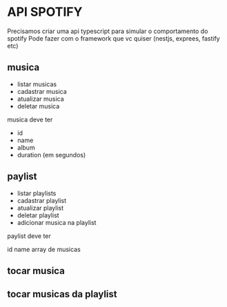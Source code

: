 # API SPOTIFY

Precisamos criar uma api typescript para simular o comportamento do spotify
Pode fazer com o framework que vc quiser (nestjs, exprees, fastify etc)

## musica

* listar musicas
* cadastrar musica
* atualizar musica
* deletar musica

musica deve ter

* id
* name
* album
* duration (em segundos)

## paylist

* listar playlists
* cadastrar playlist
* atualizar playlist
* deletar playlist
* adicionar musica na playlist

paylist deve ter

id
name
array de musicas

## tocar musica

## tocar musicas da playlist